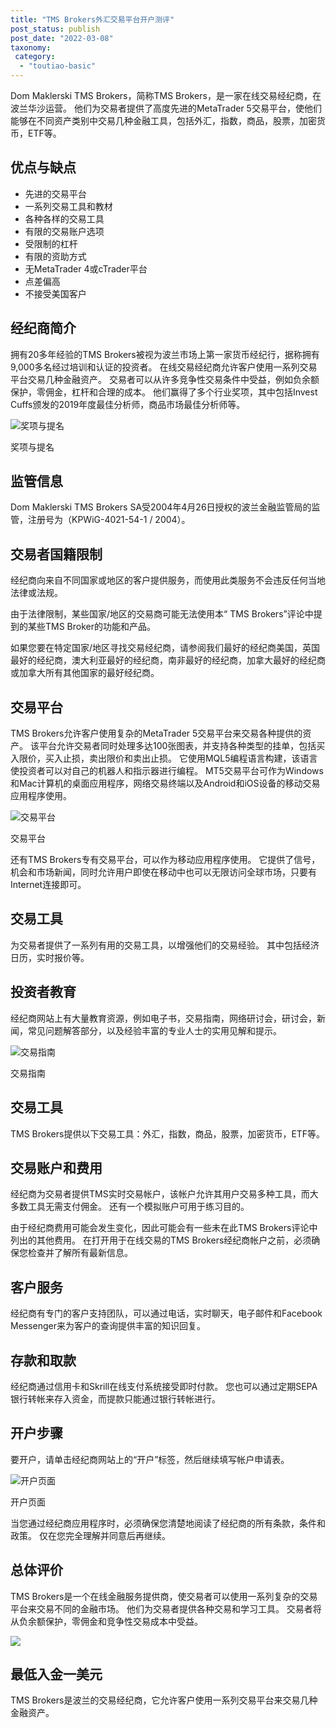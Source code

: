 ```yaml
---
title: "TMS Brokers外汇交易平台开户测评"
post_status: publish
post_date: "2022-03-08"
taxonomy:
 category: 
  - "toutiao-basic"
---
```


Dom Maklerski TMS Brokers，简称TMS Brokers，是一家在线交易经纪商，在波兰华沙运营。 他们为交易者提供了高度先进的MetaTrader 5交易平台，使他们能够在不同资产类别中交易几种金融工具，包括外汇，指数，商品，股票，加密货币，ETF等。

## 优点与缺点
- 先进的交易平台
- 一系列交易工具和教材
- 各种各样的交易工具
- 有限的交易账户选项
- 受限制的杠杆
- 有限的资助方式
- 无MetaTrader 4或cTrader平台
- 点差偏高
- 不接受美国客户


## 经纪商简介

拥有20多年经验的TMS Brokers被视为波兰市场上第一家货币经纪行，据称拥有9,000多名经过培训和认证的投资者。 在线交易经纪商允许客户使用一系列交易平台交易几种金融资产。 交易者可以从许多竞争性交易条件中受益，例如负余额保护，零佣金，杠杆和合理的成本。 他们赢得了多个行业奖项，其中包括Invest Cuffs颁发的2019年度最佳分析师，商品市场最佳分析师等。

![奖项与提名](https://cdn.fendou.la/funstoutiao/2020/11/TMS-Brokers-Review-Awards-And-Recognitions-.jpg "奖项与提名")

奖项与提名

## 监管信息

Dom Maklerski TMS Brokers SA受2004年4月26日授权的波兰金融监管局的监管，注册号为（KPWiG-4021-54-1 / 2004）。

## 交易者国籍限制

经纪商向来自不同国家或地区的客户提供服务，而使用此类服务​​不会违反任何当地法律或法规。

由于法律限制，某些国家/地区的交易商可能无法使用本“ TMS Brokers”评论中提到的某些TMS Broker的功能和产品。

如果您要在特定国家/地区寻找交易经纪商，请参阅我们最好的经纪商美国，英国最好的经纪商，澳大利亚最好的经纪商，南非最好的经纪商，加拿大最好的经纪商或加拿大所有其他国家的最好经纪商。

## 交易平台

TMS Brokers允许客户使用复杂的MetaTrader 5交易平台来交易各种提供的资产。 该平台允许交易者同时处理多达100张图表，并支持各种类型的挂单，包括买入限价，买入止损，卖出限价和卖出止损。 它使用MQL5编程语言构建，该语言使投资者可以对自己的机器人和指示器进行编程。 MT5交易平台可作为Windows和Mac计算机的桌面应用程序，网络交易终端以及Android和iOS设备的移动交易应用程序使用。

![交易平台](https://cdn.fendou.la/funstoutiao/2020/11/TMS-Brokers-Review-Trading-Platform--1024x665.jpg "交易平台")

交易平台

还有TMS Brokers专有交易平台，可以作为移动应用程序使用。 它提供了信号，机会和市场新闻，同时允许用户即使在移动中也可以无限访问全球市场，只要有Internet连接即可。

## 交易工具

为交易者提供了一系列有用的交易工具，以增强他们的交易经验。 其中包括经济日历，实时报价等。

## 投资者教育

经纪商网站上有大量教育资源，例如电子书，交易指南，网络研讨会，研讨会，新闻，常见问题解答部分，以及经验丰富的专业人士的实用见解和提示。

![交易指南](https://cdn.fendou.la/funstoutiao/2020/11/TMS-Brokers-Review-E-Books.png "交易指南")

交易指南

## 交易工具

TMS Brokers提供以下交易工具：外汇，指数，商品，股票，加密货币，ETF等。

## 交易账户和费用

经纪商为交易者提供TMS实时交易帐户，该帐户允许其用户交易多种工具，而大多数工具无需支付佣金。 还有一个模拟账户可用于练习目的。

由于经纪商费用可能会发生变化，因此可能会有一些未在此TMS Brokers评论中列出的其他费用。 在打开用于在线交易的TMS Brokers经纪商帐户之前，必须确保您检查并了解所有最新信息。

## 客户服务

经纪商有专门的客户支持团队，可以通过电话，实时聊天，电子邮件和Facebook Messenger来为客户的查询提供丰富的知识回复。

## 存款和取款

经纪商通过信用卡和Skrill在线支付系统接受即时付款。 您也可以通过定期SEPA银行转帐来存入资金，而提款只能通过银行转帐进行。

## 开户步骤

要开户，请单击经纪商网站上的“开户”标签，然后继续填写帐户申请表。

![开户页面](https://cdn.fendou.la/funstoutiao/2020/11/TMS-Brokers-Review-Account-Opening-Page--327x1024.jpg "开户页面")

开户页面

当您通过经纪商应用程序时，必须确保您清楚地阅读了经纪商的所有条款，条件和政策。 仅在您完全理解并同意后再继续。

## 总体评价

TMS Brokers是一个在线金融服务提供商，使交易者可以使用一系列复杂的交易平台来交易不同的金融市场。 他们为交易者提供各种交易和学习工具。 交易者将从负余额保护，零佣金和竞争性交易成本中受益。

![](https://cdn.fendou.la/funstoutiao/2020/11/TMS-Brokers-Logo.png)

## 最低入金一美元

TMS Brokers是波兰的交易经纪商，它允许客户使用一系列交易平台来交易几种金融资产。
